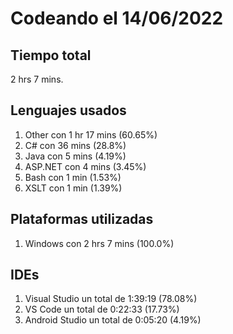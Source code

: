 # Codeando el 14/06/2022

## Tiempo total
2 hrs 7 mins.

## Lenguajes usados
1. Other con 1 hr 17 mins (60.65%)
1. C# con 36 mins (28.8%)
1. Java con 5 mins (4.19%)
1. ASP.NET con 4 mins (3.45%)
1. Bash con 1 min (1.53%)
1. XSLT con 1 min (1.39%)

## Plataformas utilizadas
1. Windows con 2 hrs 7 mins (100.0%)

## IDEs
1. Visual Studio un total de 1:39:19 (78.08%)
1. VS Code un total de 0:22:33 (17.73%)
1. Android Studio un total de 0:05:20 (4.19%)
